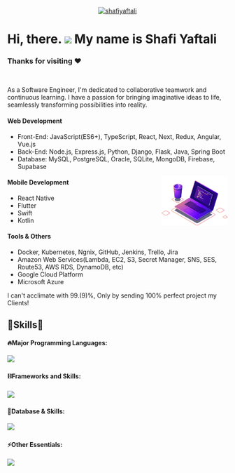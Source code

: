 <p align="center">
  <a href="#"><img src="https://readme-typing-svg.herokuapp.com?font=Architects+Daughter&size=30&duration=3000&pause=800&color=1BCDFF&center=true&vCenter=true&random=false&width=600&height=60&lines=Welcome+to+my+Github+Profile!;Software+Engineer;Android+%26+iOS+App+Developer;Especially+Full+Stack+Development" alt="shafiyaftali" /></a>
</p>

<!-- Short Introduction -->

<h1 align = "left">
  Hi, there. <img src="https://github.com/devtech77snake/devtech77snake/blob/main/wave.gif" width="30" /> My name is Shafi Yaftali

   ### Thanks for visiting :heart:

  &emsp;
  
</h1>

<p>As a Software Engineer, I'm dedicated to collaborative teamwork and continuous learning. I have a passion for bringing imaginative ideas to life, seamlessly transforming possibilities into reality.</p>

#### Web Development

-   Front-End: JavaScript(ES6+), TypeScript, React, Next, Redux, Angular, Vue.js
-   Back-End: Node.js, Express.js, Python, Django, Flask, Java, Spring Boot
-   Database: MySQL, PostgreSQL, Oracle, SQLite, MongoDB, Firebase, Supabase

  <p><img align="right" width="30%" src="computer-illustration.png" alt="shafi-yaftali" /></p>

#### Mobile Development

-   React Native
-   Flutter
-   Swift
-   Kotlin

#### Tools & Others

-   Docker, Kubernetes, Ngnix, GitHub, Jenkins, Trello, Jira
-   Amazon Web Services(Lambda, EC2, S3, Secret Manager, SNS, SES, Route53, AWS RDS, DynamoDB, etc)
-   Google Cloud Platform
-   Microsoft Azure

<p>I can't acclimate with 99.(9)%, Only by sending 100% perfect project my Clients!</p>
<p></p>

<!-- Skills Section -->
<h2 align="left">🚀Skills🚀</h2>

<div>

#### 🔥Major Programming Languages:

  <div align="left">
    <img src="https://skillicons.dev/icons?i=html,css,js,ts,threejs,php,java,py,go,solidity,swift,kotlin" />
  </div>

#### ⛓️Frameworks and Skills:

  <div align="left">      
    <img src="https://skillicons.dev/icons?i=bootstrap,tailwind,react,redux,nextjs,vue,nuxtjs,angular,nodejs,express,django,flask,laravel,flutter,spring,figma,webflow,wordpress,pytorch,tensorflow" />
  </div>
  
#### 🧵Database & Skills:

  <div align="left">      
    <img src="https://skillicons.dev/icons?i=mysql,postgres,sqlite,mongodb,graphql,firebase,supabase,redis,postman" />
  </div>

#### ⚡️Other Essentials:

  <div align="left">      
    <img src="https://skillicons.dev/icons?i=git,gitlab,github,powershell,linux,docker,kubernetes,nginx,heroku,netlify,vercel,cloudflare,aws,gcp,azure,ai,bots" />
  </div>
</div>
